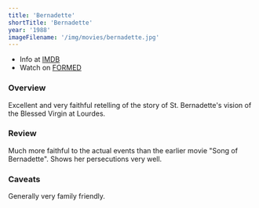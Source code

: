 ```yaml
---
title: 'Bernadette'
shortTitle: 'Bernadette'
year: '1988'
imageFilename: '/img/movies/bernadette.jpg'
---
```


* Info at [IMDB](https://www.imdb.com/title/tt0092639/)
* Watch on [FORMED](https://watch.formed.org/bernadette-1)

### Overview

Excellent and very faithful retelling of the story of St. Bernadette's vision of the Blessed Virgin at Lourdes.

### Review

Much more faithful to the actual events than the earlier movie "Song of Bernadette". Shows her persecutions very well.

### Caveats

Generally very family friendly.
